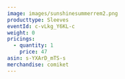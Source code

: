 ```yaml
---
image: images/sunshinesummerrem2.png
producttype: Sleeves
eventId: c-vLkg_Y6KL-c
weight: 0
pricings:
  - quantity: 1
    price: 47
asin: s-YXArD_mTS-s
merchandise: comiket
---
```

